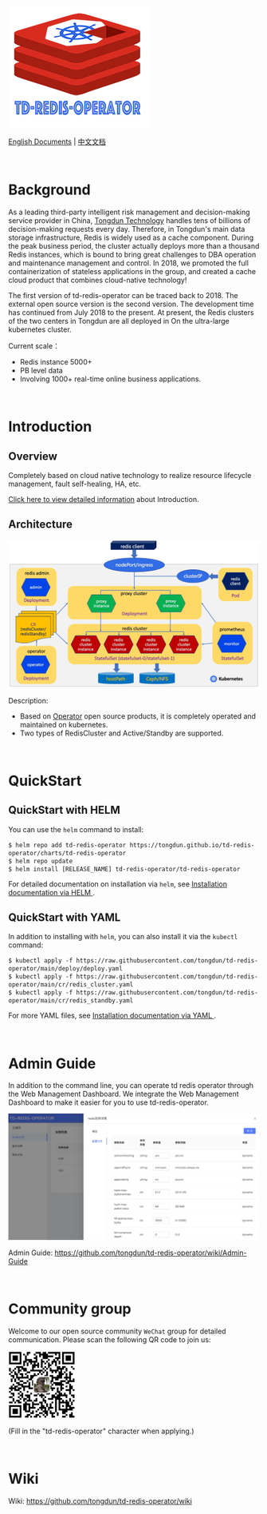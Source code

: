 
![td-redis-operator](docs/imgs/td-redis-operator-logo.jpg)


<a href="README.md">English Documents</a>  |  <a href="README-zh.md">中文文档</a>

<br>

# Background

As a leading third-party intelligent risk management and decision-making service provider in China, <a href="https://www.tongdun.net">Tongdun Technology</a> handles tens of billions of decision-making requests every day. Therefore, in Tongdun's main data storage infrastructure, Redis is widely used as a cache component. During the peak business period, the cluster actually deploys more than a thousand Redis instances, which is bound to bring great challenges to DBA operation and maintenance management and control. In 2018, we promoted the full containerization of stateless applications in the group, and created a cache cloud product that combines cloud-native technology! <br>

The first version of td-redis-operator can be traced back to 2018. The external open source version is the second version. The development time has continued from July 2018 to the present. At present, the Redis clusters of the two centers in Tongdun are all deployed in On the ultra-large kubernetes cluster.<br>

Current scale：
* Redis instance 5000+
* PB level data
* Involving 1000+ real-time online business applications.

<br>

# Introduction

## Overview

Completely based on cloud native technology to realize resource lifecycle management, fault self-healing, HA, etc.

<a href="https://github.com/tongdun/td-redis-operator/wiki/Introduction">Click here to view detailed information</a> about Introduction.


## Architecture

![td-redis-operator](docs/imgs/td-redis-operator-arch.jpg)

Description:
* Based on <a href="https://kubernetes.io/docs/concepts/extend-kubernetes/operator/">Operator</a> open source products, it is completely operated and maintained on kubernetes.
* Two types of RedisCluster and Active/Standby are supported.


<br>

# QuickStart

## QuickStart with HELM

You can use the `helm` command to install:

```
$ helm repo add td-redis-operator https://tongdun.github.io/td-redis-operator/charts/td-redis-operator
$ helm repo update
$ helm install [RELEASE_NAME] td-redis-operator/td-redis-operator      
```

For detailed documentation on installation via `helm`, see <a href="https://github.com/tongdun/td-redis-operator/wiki/Install-td-redis-operator-via-HELM"> Installation documentation via HELM </a>.

## QuickStart with YAML

In addition to installing with `helm`, you can also install it via the `kubectl` command:

```
$ kubectl apply -f https://raw.githubusercontent.com/tongdun/td-redis-operator/main/deploy/deploy.yaml
$ kubectl apply -f https://raw.githubusercontent.com/tongdun/td-redis-operator/main/cr/redis_cluster.yaml
$ kubectl apply -f https://raw.githubusercontent.com/tongdun/td-redis-operator/main/cr/redis_standby.yaml

```

For more YAML files, see <a href="https://github.com/tongdun/td-redis-operator/wiki/Install-td-redis-operator-via-YAML"> Installation documentation via YAML </a>.

<br>

# Admin Guide

In addition to the command line, you can operate td redis operator through the Web Management Dashboard. We integrate the Web Management Dashboard to make it easier for you to use td-redis-operator.

![td-redis-operator-ui](docs/imgs/td-redis-operator-ui-config.png)

Admin Guide: <a href="https://github.com/tongdun/td-redis-operator/wiki/Admin-Guide">https://github.com/tongdun/td-redis-operator/wiki/Admin-Guide</a>

<br>


# Community group

Welcome to our open source community `WeChat` group for detailed communication. Please scan the following QR code to join us:
    
![td-redis-operator](docs/imgs/wechatqrcode.jpg)   

(Fill in the "td-redis-operator" character when applying.)

<br>

# Wiki

Wiki: <a href="https://github.com/tongdun/td-redis-operator/wiki">https://github.com/tongdun/td-redis-operator/wiki</a>

<br>
<br>


